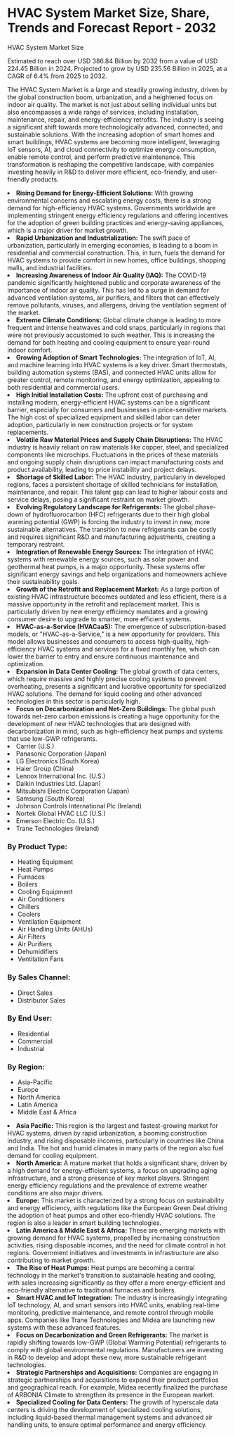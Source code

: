 # HVAC System Market Size, Share, Trends and Forecast Report - 2032
HVAC System Market Size</h1>
            <p class="text-center text-gray-600 text-lg">
Estimated to reach over USD $386.84$ Billion by $2032$ from a value of USD $224.45$ Billion in $2024$.
Projected to grow by USD $235.56$ Billion in $2025$, at a CAGR of $6.4\%$ from $2025$ to $2032$.
            </p>
        </header>

The HVAC System Market is a large and steadily growing industry, driven by the global construction boom, urbanization, and a heightened focus on indoor air quality. The market is not just about selling individual units but also encompasses a wide range of services, including installation, maintenance, repair, and energy-efficiency retrofits. The industry is seeing a significant shift towards more technologically advanced, connected, and sustainable solutions. With the increasing adoption of smart homes and smart buildings, HVAC systems are becoming more intelligent, leveraging IoT sensors, AI, and cloud connectivity to optimize energy consumption, enable remote control, and perform predictive maintenance. This transformation is reshaping the competitive landscape, with companies investing heavily in R&D to deliver more efficient, eco-friendly, and user-friendly products.
            </p>
        </section>
<li>
    <strong class="font-semibold">Rising Demand for Energy-Efficient Solutions:</strong> With growing environmental concerns and escalating energy costs, there is a strong demand for high-efficiency HVAC systems. Governments worldwide are implementing stringent energy efficiency regulations and offering incentives for the adoption of green building practices and energy-saving appliances, which is a major driver for market growth.
</li>
<li>
    <strong class="font-semibold">Rapid Urbanization and Industrialization:</strong> The swift pace of urbanization, particularly in emerging economies, is leading to a boom in residential and commercial construction. This, in turn, fuels the demand for HVAC systems to provide comfort in new homes, office buildings, shopping malls, and industrial facilities.
</li>
<li>
    <strong class="font-semibold">Increasing Awareness of Indoor Air Quality (IAQ):</strong> The COVID-19 pandemic significantly heightened public and corporate awareness of the importance of indoor air quality. This has led to a surge in demand for advanced ventilation systems, air purifiers, and filters that can effectively remove pollutants, viruses, and allergens, driving the ventilation segment of the market.
</li>
<li>
    <strong class="font-semibold">Extreme Climate Conditions:</strong> Global climate change is leading to more frequent and intense heatwaves and cold snaps, particularly in regions that were not previously accustomed to such weather. This is increasing the demand for both heating and cooling equipment to ensure year-round indoor comfort.
</li>
<li>
    <strong class="font-semibold">Growing Adoption of Smart Technologies:</strong> The integration of IoT, AI, and machine learning into HVAC systems is a key driver. Smart thermostats, building automation systems (BAS), and connected HVAC units allow for greater control, remote monitoring, and energy optimization, appealing to both residential and commercial users.
</li>
            </ul>
        </section>
<li>
    <strong class="font-semibold">High Initial Installation Costs:</strong> The upfront cost of purchasing and installing modern, energy-efficient HVAC systems can be a significant barrier, especially for consumers and businesses in price-sensitive markets. The high cost of specialized equipment and skilled labor can deter adoption, particularly in new construction projects or for system replacements.
</li>
<li>
    <strong class="font-semibold">Volatile Raw Material Prices and Supply Chain Disruptions:</strong> The HVAC industry is heavily reliant on raw materials like copper, steel, and specialized components like microchips. Fluctuations in the prices of these materials and ongoing supply chain disruptions can impact manufacturing costs and product availability, leading to price instability and project delays.
</li>
<li>
    <strong class="font-semibold">Shortage of Skilled Labor:</strong> The HVAC industry, particularly in developed regions, faces a persistent shortage of skilled technicians for installation, maintenance, and repair. This talent gap can lead to higher labour costs and service delays, posing a significant restraint on market growth.
</li>
<li>
    <strong class="font-semibold">Evolving Regulatory Landscape for Refrigerants:</strong> The global phase-down of hydrofluorocarbon (HFC) refrigerants due to their high global warming potential (GWP) is forcing the industry to invest in new, more sustainable alternatives. The transition to new refrigerants can be costly and requires significant R&D and manufacturing adjustments, creating a temporary restraint.
</li>
            </ul>
        </section>
<li>
    <strong class="font-semibold">Integration of Renewable Energy Sources:</strong> The integration of HVAC systems with renewable energy sources, such as solar power and geothermal heat pumps, is a major opportunity. These systems offer significant energy savings and help organizations and homeowners achieve their sustainability goals.
</li>
<li>
    <strong class="font-semibold">Growth of the Retrofit and Replacement Market:</strong> As a large portion of existing HVAC infrastructure becomes outdated and less efficient, there is a massive opportunity in the retrofit and replacement market. This is particularly driven by new energy efficiency mandates and a growing consumer desire to upgrade to smarter, more efficient systems.
</li>
<li>
    <strong class="font-semibold">HVAC-as-a-Service (HVACaaS):</strong> The emergence of subscription-based models, or "HVAC-as-a-Service," is a new opportunity for providers. This model allows businesses and consumers to access high-quality, high-efficiency HVAC systems and services for a fixed monthly fee, which can lower the barrier to entry and ensure continuous maintenance and optimization.
</li>
<li>
    <strong class="font-semibold">Expansion in Data Center Cooling:</strong> The global growth of data centers, which require massive and highly precise cooling systems to prevent overheating, presents a significant and lucrative opportunity for specialized HVAC solutions. The demand for liquid cooling and other advanced technologies in this sector is particularly high.
</li>
<li>
    <strong class="font-semibold">Focus on Decarbonization and Net-Zero Buildings:</strong> The global push towards net-zero carbon emissions is creating a huge opportunity for the development of new HVAC technologies that are designed with decarbonization in mind, such as high-efficiency heat pumps and systems that use low-GWP refrigerants.
</li>
            </ul>
        </section>
<li>Carrier (U.S.)</li>
<li>Panasonic Corporation (Japan)</li>
<li>LG Electronics (South Korea)</li>
<li>Haier Group (China)</li>
<li>Lennox International Inc. (U.S.)</li>
<li>Daikin Industries Ltd. (Japan)</li>
<li>Mitsubishi Electric Corporation (Japan)</li>
<li>Samsung (South Korea)</li>
<li>Johnson Controls International Plc (Ireland)</li>
<li>Nortek Global HVAC LLC (U.S.)</li>
<li>Emerson Electric Co. (U.S.)</li>
<li>Trane Technologies (Ireland)</li>
            </ul>
        </section>
<div class="bg-gray-50 p-4 rounded-lg shadow-sm">
    <h3 class="font-bold text-gray-800 mb-2">By Product Type:</h3>
    <ul class="list-disc pl-5 mt-2 text-gray-700">
        <li>Heating Equipment</li>
        <li>Heat Pumps</li>
        <li>Furnaces</li>
        <li>Boilers</li>
        <li>Cooling Equipment</li>
        <li>Air Conditioners</li>
        <li>Chillers</li>
        <li>Coolers</li>
        <li>Ventilation Equipment</li>
        <li>Air Handling Units (AHUs)</li>
        <li>Air Filters</li>
        <li>Air Purifiers</li>
        <li>Dehumidifiers</li>
        <li>Ventilation Fans</li>
    </ul>
</div>
<div class="bg-gray-50 p-4 rounded-lg shadow-sm">
    <h3 class="font-bold text-gray-800 mb-2">By Sales Channel:</h3>
    <ul class="list-disc pl-5 mt-2 text-gray-700">
        <li>Direct Sales</li>
        <li>Distributor Sales</li>
    </ul>
</div>
<div class="bg-gray-50 p-4 rounded-lg shadow-sm">
    <h3 class="font-bold text-gray-800 mb-2">By End User:</h3>
    <ul class="list-disc pl-5 mt-2 text-gray-700">
        <li>Residential</li>
        <li>Commercial</li>
        <li>Industrial</li>
    </ul>
</div>
<div class="bg-gray-50 p-4 rounded-lg shadow-sm">
    <h3 class="font-bold text-gray-800 mb-2">By Region:</h3>
    <ul class="list-disc pl-5 mt-2 text-gray-700">
        <li>Asia-Pacific</li>
        <li>Europe</li>
        <li>North America</li>
        <li>Latin America</li>
        <li>Middle East & Africa</li>
    </ul>
</div>
            </div>
        </section>
<li>
    <strong class="font-semibold">Asia Pacific:</strong> This region is the largest and fastest-growing market for HVAC systems, driven by rapid urbanization, a booming construction industry, and rising disposable incomes, particularly in countries like China and India. The hot and humid climates in many parts of the region also fuel demand for cooling equipment.
</li>
<li>
    <strong class="font-semibold">North America:</strong> A mature market that holds a significant share, driven by a high demand for energy-efficient systems, a focus on upgrading aging infrastructure, and a strong presence of key market players. Stringent energy efficiency regulations and the prevalence of extreme weather conditions are also major drivers.
</li>
<li>
    <strong class="font-semibold">Europe:</strong> This market is characterized by a strong focus on sustainability and energy efficiency, with regulations like the European Green Deal driving the adoption of heat pumps and other eco-friendly HVAC solutions. The region is also a leader in smart building technologies.
</li>
<li>
    <strong class="font-semibold">Latin America & Middle East & Africa:</strong> These are emerging markets with growing demand for HVAC systems, propelled by increasing construction activities, rising disposable incomes, and the need for climate control in hot regions. Government initiatives and investments in infrastructure are also contributing to market growth.
</li>
            </ul>
        </section>
<li>
    <strong class="font-semibold">The Rise of Heat Pumps:</strong> Heat pumps are becoming a central technology in the market's transition to sustainable heating and cooling, with sales increasing significantly as they offer a more energy-efficient and eco-friendly alternative to traditional furnaces and boilers.
</li>
<li>
    <strong class="font-semibold">Smart HVAC and IoT Integration:</strong> The industry is increasingly integrating IoT technology, AI, and smart sensors into HVAC units, enabling real-time monitoring, predictive maintenance, and remote control through mobile apps. Companies like Trane Technologies and Midea are launching new systems with these advanced features.
</li>
<li>
    <strong class="font-semibold">Focus on Decarbonization and Green Refrigerants:</strong> The market is rapidly shifting towards low-GWP (Global Warming Potential) refrigerants to comply with global environmental regulations. Manufacturers are investing in R&D to develop and adopt these new, more sustainable refrigerant technologies.
</li>
<li>
    <strong class="font-semibold">Strategic Partnerships and Acquisitions:</strong> Companies are engaging in strategic partnerships and acquisitions to expand their product portfolios and geographical reach. For example, Midea recently finalized the purchase of ARBONIA Climate to strengthen its presence in the European market.
</li>
<li>
    <strong class="font-semibold">Specialized Cooling for Data Centers:</strong> The growth of hyperscale data centers is driving the development of specialized cooling solutions, including liquid-based thermal management systems and advanced air handling units, to ensure optimal performance and energy efficiency.
</li>
            </ul>
        </section>
    </div>
</body>
</html>


